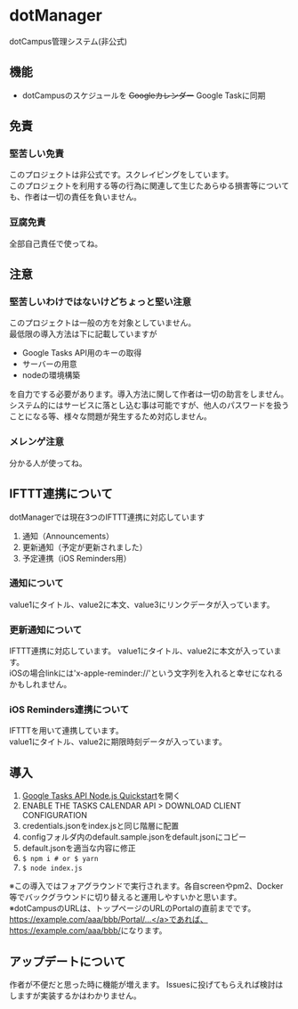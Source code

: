 # dotManager
dotCampus管理システム(非公式)

## 機能
- dotCampusのスケジュールを ~~Googleカレンダー~~ Google Taskに同期

## 免責
### 堅苦しい免責
このプロジェクトは非公式です。スクレイピングをしています。     
このプロジェクトを利用する等の行為に関連して生じたあらゆる損害等についても、作者は一切の責任を負いません。

### 豆腐免責
全部自己責任で使ってね。

## 注意
### 堅苦しいわけではないけどちょっと堅い注意
このプロジェクトは一般の方を対象としていません。     
最低限の導入方法は下に記載していますが

- Google Tasks API用のキーの取得
- サーバーの用意
- nodeの環境構築

を自力でする必要があります。導入方法に関して作者は一切の助言をしません。     
システム的にはサービスに落とし込む事は可能ですが、他人のパスワードを扱うことになる等、様々な問題が発生するため対応しません。   

### メレンゲ注意
分かる人が使ってね。


## IFTTT連携について
dotManagerでは現在3つのIFTTT連携に対応しています

1. 通知（Announcements）
2. 更新通知（予定が更新されました）
3. 予定連携（iOS Reminders用）

### 通知について
value1にタイトル、value2に本文、value3にリンクデータが入っています。    

### 更新通知について
IFTTT連携に対応しています。
value1にタイトル、value2に本文が入っています。    
iOSの場合linkには'x-apple-reminder://'という文字列を入れると幸せになれるかもしれません。

### iOS Reminders連携について 
IFTTTを用いて連携しています。     
value1にタイトル、value2に期限時刻データが入っています。

## 導入

1. [Google Tasks API Node.js Quickstart](https://developers.google.com/tasks/quickstart/nodejs)を開く
2. ENABLE THE TASKS CALENDAR API > DOWNLOAD CLIENT CONFIGURATION
3. credentials.jsonをindex.jsと同じ階層に配置
4. configフォルダ内のdefault.sample.jsonをdefault.jsonにコピー
5. default.jsonを適当な内容に修正
6. `$ npm i # or $ yarn`
7. `$ node index.js`

※この導入ではフォアグラウンドで実行されます。各自screenやpm2、Docker等でバックグラウンドに切り替えると運用しやすいかと思います。     
※dotCampusのURLは、トップページのURLのPortalの直前までです。<a href="https://example.com/aaa/bbb/Portal/...">https://example.com/aaa/bbb/Portal/...</a>であれば、<a href="https://example.com/aaa/bbb/">https://example.com/aaa/bbb/</a>になります。

## アップデートについて
作者が不便だと思った時に機能が増えます。
Issuesに投げてもらえれば検討はしますが実装するかはわかりません。
